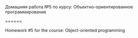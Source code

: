 Домашняя работа №5 по курсу: Объектно-ориентированное программирование

======

Homework #5 for the course: Object-oriented programming
